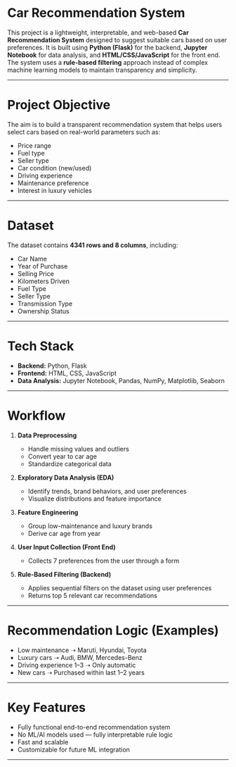 # Car Recommendation System

This project is a lightweight, interpretable, and web-based **Car Recommendation System** designed to suggest suitable cars based on user preferences. It is built using **Python (Flask)** for the backend, **Jupyter Notebook** for data analysis, and **HTML/CSS/JavaScript** for the front end. The system uses a **rule-based filtering** approach instead of complex machine learning models to maintain transparency and simplicity.

---

# Project Objective

The aim is to build a transparent recommendation system that helps users select cars based on real-world parameters such as:
- Price range
- Fuel type
- Seller type
- Car condition (new/used)
- Driving experience
- Maintenance preference
- Interest in luxury vehicles

---

# Dataset

The dataset contains **4341 rows and 8 columns**, including:
- Car Name
- Year of Purchase
- Selling Price
- Kilometers Driven
- Fuel Type
- Seller Type
- Transmission Type
- Ownership Status

---

# Tech Stack

- **Backend:** Python, Flask
- **Frontend:** HTML, CSS, JavaScript
- **Data Analysis:** Jupyter Notebook, Pandas, NumPy, Matplotlib, Seaborn

---

# Workflow

1. **Data Preprocessing**
   - Handle missing values and outliers
   - Convert year to car age
   - Standardize categorical data

2. **Exploratory Data Analysis (EDA)**
   - Identify trends, brand behaviors, and user preferences
   - Visualize distributions and feature importance

3. **Feature Engineering**
   - Group low-maintenance and luxury brands
   - Derive car age from year

4. **User Input Collection (Front End)**
   - Collects 7 preferences from the user through a form

5. **Rule-Based Filtering (Backend)**
   - Applies sequential filters on the dataset using user preferences
   - Returns top 5 relevant car recommendations

---

# Recommendation Logic (Examples)

- Low maintenance ➝ Maruti, Hyundai, Toyota
- Luxury cars ➝ Audi, BMW, Mercedes-Benz
- Driving experience 1–3 ➝ Only automatic
- New cars ➝ Purchased within last 1–2 years

---

# Key Features

- Fully functional end-to-end recommendation system
- No ML/AI models used — fully interpretable rule logic
- Fast and scalable
- Customizable for future ML integration

---
